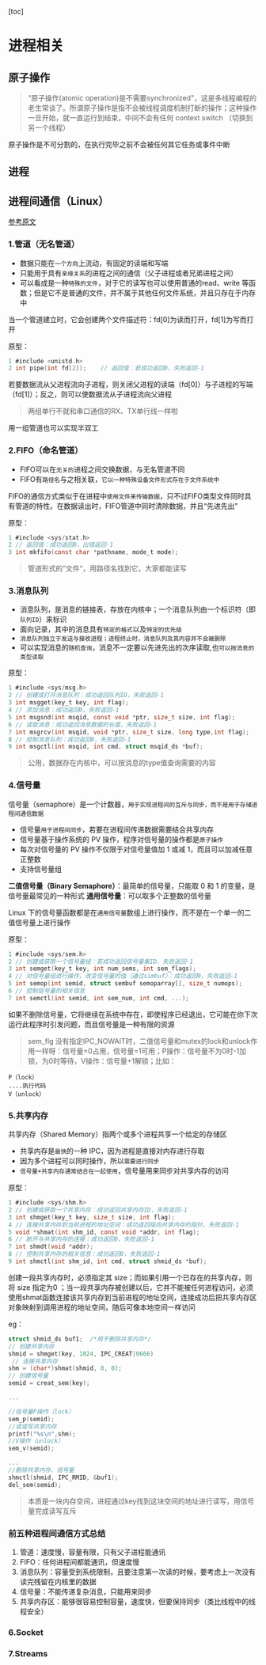 [toc]
# 进程相关

## 原子操作

>"原子操作(atomic operation)是不需要synchronized"，这是多线程编程的老生常谈了。所谓原子操作是指不会被线程调度机制打断的操作；这种操作一旦开始，就一直运行到结束，中间不会有任何 context switch （切换到另一个线程）

原子操作是不可分割的，在执行完毕之前不会被任何其它任务或事件中断

## 进程

## 进程间通信（Linux）
[参考原文](http://www.cnblogs.com/CheeseZH/p/5264465.html)
### 1.管道（无名管道）

+ 数据只能在`一个方向`上流动，有固定的读端和写端
+ 只能用于具有`亲缘关系`的进程之间的通信（父子进程或者兄弟进程之间）
+ 可以看成是一种`特殊的文件`，对于它的读写也可以使用普通的read、write 等函数；但是它不是普通的文件，并不属于其他任何文件系统，并且只存在于内存中

当一个管道建立时，它会创建两个文件描述符：fd[0]为读而打开，fd[1]为写而打开

原型：
```c
1 #include <unistd.h>
2 int pipe(int fd[2]);    // 返回值：若成功返回0，失败返回-1
```

若要数据流从父进程流向子进程，则关闭父进程的读端（fd[0]）与子进程的写端（fd[1]）；反之，则可以使数据流从子进程流向父进程

> 两组单行不就和串口通信的RX、TX单行线一样啦

用一组管道也可以实现半双工

### 2.FIFO（命名管道）

+ FIFO可以在`无关的`进程之间交换数据，与无名管道不同
+ FIFO有`路径名`与之相关联，`它以一种特殊设备文件形式存在于文件系统中`

FIFO的通信方式类似于在进程中`使用文件来传输数据`，只不过FIFO类型文件同时具有管道的特性。在数据读出时，FIFO管道中同时清除数据，并且“先进先出”

原型：
```c
1 #include <sys/stat.h>
2 // 返回值：成功返回0，出错返回-1
3 int mkfifo(const char *pathname, mode_t mode);
```

> 管道形式的”文件“，用路径名找到它，大家都能读写

### 3.消息队列

+ 消息队列，是消息的链接表，存放在内核中；一个消息队列由一个标识符（即`队列ID`）来标识
+ 面向记录，其中的消息具有`特定的格式`以及`特定的优先级`
+ `消息队列独立于发送与接收进程；进程终止时，消息队列及其内容并不会被删除`
+ 可以实现消息的`随机查询`，消息不一定要以先进先出的次序读取,也`可以按消息的类型读取`

原型：
```c
1 #include <sys/msg.h>
2 // 创建或打开消息队列：成功返回队列ID，失败返回-1
3 int msgget(key_t key, int flag);
4 // 添加消息：成功返回0，失败返回-1
5 int msgsnd(int msqid, const void *ptr, size_t size, int flag);
6 // 读取消息：成功返回消息数据的长度，失败返回-1
7 int msgrcv(int msqid, void *ptr, size_t size, long type,int flag);
8 // 控制消息队列：成功返回0，失败返回-1
9 int msgctl(int msqid, int cmd, struct msqid_ds *buf);
```

> 公用，数据存在内核中，可以按消息的type值查询需要的内容

### 4.信号量

信号量（semaphore）是一个计数器，`用于实现进程间的互斥与同步，而不是用于存储进程间通信数据`


+ 信号量`用于进程间同步`，若要在进程间传递数据需要结合共享内存
+ 信号量基于操作系统的 PV 操作，程序对信号量的操作都是`原子操作`
+ 每次对信号量的 PV 操作不仅限于对信号量值加 1 或减 1，而且可以加减任意正整数
+ 支持信号量组

**二值信号量（Binary Semaphore）**：最简单的信号量，只能取 0 和 1 的变量，是信号量最常见的一种形式
**通用信号量**：可以取多个正整数的信号量

Linux 下的信号量函数都是在`通用信号量`数组上进行操作，而不是在一个单一的二值信号量上进行操作

原型：
```c
1 #include <sys/sem.h>
2 // 创建或获取一个信号量组：若成功返回信号量集ID，失败返回-1
3 int semget(key_t key, int num_sems, int sem_flags);
4 // 对信号量组进行操作，改变信号量的值（通过simbuf）：成功返回0，失败返回-1
5 int semop(int semid, struct sembuf semoparray[], size_t numops);  
6 // 控制信号量的相关信息
7 int semctl(int semid, int sem_num, int cmd, ...);
```

如果不删除信号量，它将继续在系统中存在，即使程序已经退出，它可能在你下次运行此程序时引发问题，而且信号量是一种有限的资源

> sem_flg 没有指定IPC_NOWAIT时，二值信号量和mutex的lock和unlock作用一样呀：信号量=0占用，信号量=1可用；P操作：信号量不为0时-1加锁，为0时等待，V操作：信号量+1解锁；比如：
```
P（lock）
....执行代码
V（unlock）
```
### 5.共享内存

共享内存（Shared Memory）指两个或多个进程共享一个给定的存储区

+ 共享内存是`最快`的一种 IPC，因为进程是直接对内存进行存取
+ 因为多个进程可以同时操作，所以`需要进行同步`
+ `信号量+共享内存通常结合在一起使用`，信号量用来同步对共享内存的访问

原型：

```c
1 #include <sys/shm.h>
2 // 创建或获取一个共享内存：成功返回共享内存ID，失败返回-1
3 int shmget(key_t key, size_t size, int flag);
4 // 连接共享内存到当前进程的地址空间：成功返回指向共享内存的指针，失败返回-1
5 void *shmat(int shm_id, const void *addr, int flag);
6 // 断开与共享内存的连接：成功返回0，失败返回-1
7 int shmdt(void *addr); 
8 // 控制共享内存的相关信息：成功返回0，失败返回-1
9 int shmctl(int shm_id, int cmd, struct shmid_ds *buf);
```

创建一段共享内存时，必须指定其 size；而如果引用一个已存在的共享内存，则将 size 指定为0 ；当一段共享内存被创建以后，它并不能被任何进程访问，必须使用shmat函数连接该共享内存到当前进程的地址空间，连接成功后把共享内存区对象映射到调用进程的地址空间，随后可像本地空间一样访问

eg：
```c
struct shmid_ds buf1;  /*用于删除共享内存*/
// 创建共享内存
shmid = shmget(key, 1024, IPC_CREAT|0666)
 // 连接共享内存
shm = (char*)shmat(shmid, 0, 0);
// 创建信号量
semid = creat_sem(key);

...

//信号量P操作（lock）
sem_p(semid);
//读或写共享内存
printf("%s\n",shm);
//V操作（unlock）
sem_v(semid);

...
//删除共享内存、信号量
shmctl(shmid, IPC_RMID, &buf1);
del_sem(semid);
```

> 本质是一块内存空间，进程通过key找到这块空间的地址进行读写，用信号量完成读写互斥

### 前五种进程间通信方式总结
1. 管道：速度慢，容量有限，只有父子进程能通讯 
2. FIFO：任何进程间都能通讯，但速度慢
3. 消息队列：容量受到系统限制，且要注意第一次读的时候，要考虑上一次没有读完残留在内核里的数据
4. 信号量：不能传递复杂消息，只能用来同步
5. 共享内存区：能够很容易控制容量，速度快，但要保持同步（类比线程中的线程安全）
### 6.Socket
### 7.Streams
